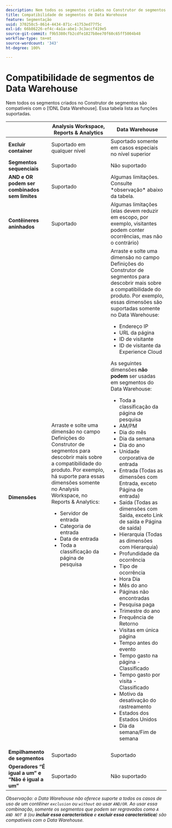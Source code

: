 ```yaml
---
description: Nem todos os segmentos criados no Construtor de segmentos são compatíveis com o Data Warehouse. Essa tabela lista as funções suportadas.
title: Compatibilidade de segmentos de Data Warehouse
feature: Segmentação
uuid: 370258c5-8614-4434-871c-41753ed77f5c
exl-id: 66b86226-ef4c-4a1a-abe1-3c3accf419e5
source-git-commit: f9b5380cfb2cdfe1827b8ee70f60c65ff5004b48
workflow-type: tm+mt
source-wordcount: '343'
ht-degree: 100%

---
```


# Compatibilidade de segmentos de Data Warehouse

Nem todos os segmentos criados no Construtor de segmentos são compatíveis com o [!DNL Data Warehouse]. Essa tabela lista as funções suportadas.

<table> 
 <thead> 
  <tr> 
   <th> </th> 
   <th> Analysis Workspace, Reports &amp; Analytics </th> 
   <th> Data Warehouse </th> 
  </tr> 
 </thead>
 <tbody> 
  <tr> 
   <td > <b>Excluir container</b> </td> 
   <td> Suportado em qualquer nível </td> 
   <td> Suportado somente em casos especiais no nível superior </td> 
  </tr> 
  <tr> 
   <td> <b>Segmentos sequenciais</b> </td> 
   <td> Suportado </td> 
   <td> Não suportado </td> 
  </tr> 
  <tr> 
   <td> <b>AND e OR podem ser combinados sem limites</b> </td> 
   <td> Suportado </td> 
   <td> Algumas limitações. Consulte *observação* abaixo da tabela. </td> 
  </tr> 
  <tr> 
   <td> <b>Contêineres aninhados</b> </td> 
   <td> Suportado </td> 
   <td> Algumas limitações (elas devem reduzir em escopo, por exemplo, visitantes podem conter ocorrências, mas não o contrário) </td> 
  </tr> 
  <tr> 
   <td> <b>Dimensões</b> </td> 
   <td>Arraste e solte uma dimensão no campo <span class="uicontrol">Definições</span> do Construtor de segmentos para descobrir mais sobre a compatibilidade do produto. Por exemplo, há suporte para essas dimensões somente no Analysis Workspace, no Reports &amp; Analytics: 
    <ul> 
     <li>Servidor de entrada </li> 
     <li>Categoria de entrada </li> 
     <li>Data de entrada </li> 
     <li>Toda a classificação da página de pesquisa </li> 
    </ul> </td> 
   <td> Arraste e solte uma dimensão no campo <span class="uicontrol">Definições</span> do Construtor de segmentos para descobrir mais sobre a compatibilidade do produto. Por exemplo, essas dimensões são suportadas somente no Data Warehouse: 
    <ul> 
     <li>Endereço IP </li> 
     <li>URL da página </li> 
     <li>ID de visitante </li> 
     <li>ID de visitante da Experience Cloud </li> 
    </ul> <p>As seguintes dimensões <b>não podem</b> ser usadas em segmentos do Data Warehouse: </p> 
    <ul> 
     <li>Toda a classificação da página de pesquisa </li> 
     <li>AM/PM </li> 
     <li>Dia do mês </li> 
     <li>Dia da semana </li> 
     <li>Dia do ano </li> 
     <li>Unidade corporativa de entrada </li> 
     <li>Entrada (Todas as dimensões com Entrada, exceto Página de entrada) </li> 
     <li>Saída (Todas as dimensões com Saída, exceto Link de saída e Página de saída) </li> 
     <li>Hierarquia (Todas as dimensões com Hierarquia) </li> 
     <li>Profundidade da ocorrência </li> 
     <li>Tipo de ocorrência </li> 
     <li>Hora Dia </li> 
     <li>Mês do ano </li> 
     <li>Páginas não encontradas </li> 
     <li>Pesquisa paga </li> 
     <li>Trimestre do ano </li> 
     <li>Frequência de Retorno </li> 
     <li>Visitas em única página </li> 
     <li>Tempo antes do evento </li> 
     <li>Tempo gasto na página - Classificado </li> 
     <li>Tempo gasto por visita - Classificado </li> 
     <li>Motivo da desativação do rastreamento </li> 
     <li>Estados dos Estados Unidos </li> 
     <li>Dia da semana/Fim de semana </li> 
    </ul> </td> 
  </tr> 
  <tr> 
   <td> <b>Empilhamento de segmentos</b> </td> 
   <td> Suportado </td> 
   <td> Suportado </td> 
  </tr>
  <tr>
    <td><b>Operadores “É igual a um” e “Não é igual a um”</b></td>
    <td>Suportado</td>
    <td>Não suportado</td>
  </tr>
 </tbody> 
</table>

*Observação: o Data Warehouse não oferece suporte a todos os casos de uso de um contêiner `exclusion` ou `without` ao usar `AND/OR`. Ao usar essa combinação, somente os segmentos que podem ser regravados como `A AND NOT B` (ou **incluir essa característica** e **excluir essa característica**) são compatíveis com o Data Warehouse.*
